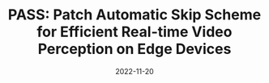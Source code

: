 ---
title: "PASS: Patch Automatic Skip Scheme for Efficient Real-time Video Perception on Edge Devices"
authors:
- Qihua Zhou
- Song Guo
- Jun Pan
- Jiacheng Liang
- Zhenda Xu
- Jingren Zhou
date: "2022-11-20"
doi: ""


# Publication type.
# Legend: 0 = Uncategorized; 1 = Conference paper; 2 = Journal article;
# 3 = Preprint / Working Paper; 4 = Report; 5 = Book; 6 = Book section;
# 7 = Thesis; 8 = Patent
publication_types: ["1"]

# Publication name and optional abbreviated publication name.
publication: In the Thirty-Seventh AAAI Conference on Artificial Intelligence (AAAI) (CCF-A)
#publication_short: In "*"

# links:
# - name: Custom Link
#   url: http://example.org
# url_pdf: 
# url_code: '#
# url_dataset: '#'
# url_poster: '#'
# url_project: ''
# url_slides: ''
# url_video: '#'

# Featured image
# To use, add an image named `featured.jpg/png` to your page's folder. 
# image:
#   caption: 'Image credit: [**Unsplash**](https://unsplash.com/photos/pLCdAaMFLTE)'
#   focal_point: ""
#   preview_only: false

# Associated Projects (optional).
#   Associate this publication with one or more of your projects.
#   Simply enter your project's folder or file name without extension.
#   E.g. `internal-project` references `content/project/internal-project/index.md`.
#   Otherwise, set `projects: []`.
projects: []
---
